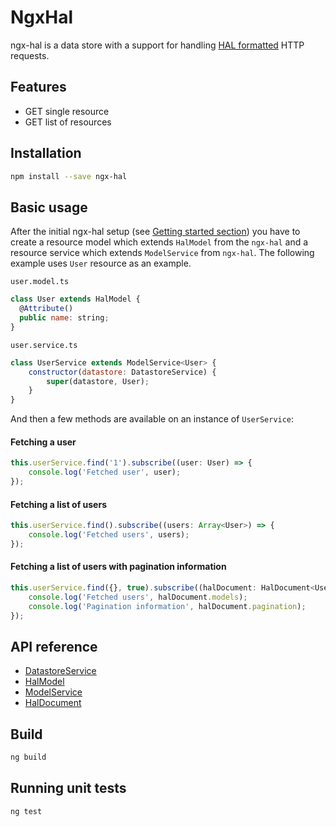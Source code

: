 # NgxHal

ngx-hal is a data store with a support for handling [HAL formatted](http://stateless.co/hal_specification.html) HTTP requests.

## Features

- GET single resource
- GET list of resources

## Installation

```bash
npm install --save ngx-hal
```

## Basic usage

After the initial ngx-hal setup (see [Getting started section](https://github.com/infinum/ngx-hal/wiki/Getting-started)) you have to create a resource model which extends `HalModel` from the `ngx-hal` and a resource service which extends `ModelService` from `ngx-hal`.
The following example uses `User` resource as an example.

`user.model.ts`

```js
class User extends HalModel {
  @Attribute()
  public name: string;
}
```

`user.service.ts`

```js
class UserService extends ModelService<User> {
	constructor(datastore: DatastoreService) {
		super(datastore, User);
	}
}
```

And then a few methods are available on an instance of `UserService`:

#### Fetching a user

```js
this.userService.find('1').subscribe((user: User) => {
	console.log('Fetched user', user);
});
```

#### Fetching a list of users

```js
this.userService.find().subscribe((users: Array<User>) => {
	console.log('Fetched users', users);
});
```

#### Fetching a list of users with pagination information

```js
this.userService.find({}, true).subscribe((halDocument: HalDocument<User>) => {
	console.log('Fetched users', halDocument.models);
	console.log('Pagination information', halDocument.pagination);
});
```

## API reference

- [DatastoreService](https://github.com/infinum/ngx-hal/wiki/DatastoreService)
- [HalModel](https://github.com/infinum/ngx-hal/wiki/HalModel)
- [ModelService](https://github.com/infinum/ngx-hal/wiki/ModelService)
- [HalDocument](https://github.com/infinum/ngx-hal/wiki/HalDocument)

## Build

```bash
ng build
```

## Running unit tests

```bash
ng test
```
